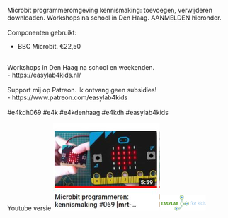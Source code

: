 Microbit programmeromgeving kennismaking: toevoegen, verwijderen downloaden. Workshops na school in Den Haag. AANMELDEN hieronder.<br>
 <br>
Componenten gebruikt:<br>
 - BBC Microbit. €22,50<br>
<br>
Workshops in Den Haag na school en weekenden.<br>
 - https://easylab4kids.nl/<br>
<br>
Support mij op Patreon. Ik ontvang geen subsidies!<br>
- https://www.patreon.com/easylab4kids<br>
<br>
#e4kdh069 #e4k #e4kdenhaag #e4kdh #easylab4kids<br>
<br>
Youtube versie <a https://www.youtube.com/watch?v=U0SU7TgngFU><img src="https://github.com/pappavis/Easylab4kids_lessen/blob/master/lesmateriaal/069_Microbit_mijn_naam_in_licht/plaatjes/069_naam_in_licht.jpg?raw=true" target="_blank"></a> <wbr>
<img src="https://github.com/pappavis/Easylab4kids_lessen/raw/master/plaatjes/Easy_Lab_logo_kleur.png?raw=true" width="20%" height="20%">
<br>
